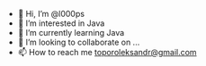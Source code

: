- 👋 Hi, I’m @l000ps
- 👀 I’m interested in Java
- 🌱 I’m currently learning Java
- 💞️ I’m looking to collaborate on ...
- 📫 How to reach me toporoleksandr@gmail.com

<!---
l000ps/l000ps is a ✨ special ✨ repository because its `README.md` (this file) appears on your GitHub profile.
You can click the Preview link to take a look at your changes.
--->
